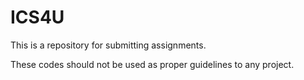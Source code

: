 # ICS4U

This is a repository for submitting assignments.

 These codes should not be used as proper guidelines to any project.

